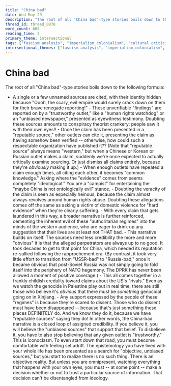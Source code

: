 ```yaml
---
title: "China bad"
date: Wed May 29
description: "The root of all 'China bad'-type stories boils down to the following formula: - A single or a few unnamed sources are cited, with their identity hidden because..."
thread_id: thread_0078
word_count: 608
reading_time: 3
primary_theme: intersectional
tags: ["fascism analysis", "imperialism_colonialism", "cultural criticism", "organizational theory"]
intersectional_themes: ["fascism analysis", "imperialism_colonialism", "cultural criticism", "organizational theory"]
---
```


# China bad

The root of all "China bad"-type stories boils down to the following formula:

- A single or a few unnamed sources are cited, with their identity hidden because "Oooh, the scary, evil empire would surely crack down on them for their brave renegade reporting!" - These unverifiable "findings" are reported on by a "trustworthy outlet," like a "human rights watchdog" or an "unbiased newspaper," presented as eyewitness testimony. Doubting these sources amounts to conspiracy theorist crankery: people saw it with their own eyes!! - Once the claim has been presented in a "reputable source," other outlets can cite it, presenting the claim as having somehow been verified -- otherwise, how could such a respectable organization have published it?? (Note that "reputable source" always means "western," but when a Chinese or Korean or Russian outlet makes a claim, suddenly we're once expected to actually critically examine sourcing. Or just dismiss all claims entirely, because they're *obviously* making it up.) - When enough outlets have repeated a claim enough times, all citing each other, it becomes "common knowledge." Asking where the "evidence" comes from seems completely "ideological." You are a "campist" for entertaining the "maybe China is not ontologically evil" stance. - Doubting the veracity of the claim is seen as especially heinous, because the claim almost always revolves around human rights abuse. Doubting these allegations comes off the same as asking a victim of domestic violence for "hard evidence" when they're clearly suffering. - With every claim that gets laundered in this way, a broader narrative is further reinforced, cementing the inherent evil of these "authoritarian regimes" into the minds of the western audience, who are eager to drink up any suggestion that their lives are at least not THAT bad. - This narrative builds on itself. The sources need less credibility the more and more "obvious" it is that the alleged perpetrators are always up to no good. It took decades to get to that point for China, which needed its reputation re-sullied following the rapprochement era. (By contrast, it took very little effort to transition from "USSR-bad" to "Russia-bad," once it became obvious that post-Soviet Russia was not simply going to fold itself into the periphery of NATO hegemony. The DPRK has *never* been allowed a moment of positive coverage.) - This all comes together in a frankly childish credulity toward claims about the US's "rivals." Even as we watch the genocide in Palestine play out in real time, there are still those who believe it's *obvious* that there must be *something* genocidal going on in Xinjiang. - Any support expressed by the people of these "regimes" is because they're scared to dissent. Those who do dissent must have been disappeared -- because that's just something these places DEFINITELY do. And we know they do it, because we have "reputable sources" saying they do! In other words, the China-bad narrative is a closed loop of assigned credibility. If you believe it, you will believe the "unbiased sources" that support that belief. To disbelieve it, you have to also stop believing that any given outlet is "trustworthy." This is iconoclasm. To even start down that road, you must become comfortable with feeling set adrift. The epistemology you have lived with your whole life has been presented as a search for "objective, unbiased sources," but you start to realize there is no such thing. There is an objective reality. But unless you are omnipresent, watching everything that happens with your own eyes, you must -- at some point -- make a decision whether or not to trust a particular source of information. That decision can't be disentangled from ideology.